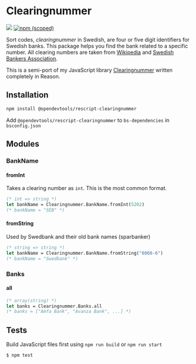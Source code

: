 # Clearingnummer

[![](https://github.com/opendevtools/rescript-clearingnummer/workflows/Release/badge.svg)](https://github.com/opendevtools/rescript-clearingnummer/actions?workflow=Release)
[![npm (scoped)](https://img.shields.io/npm/v/rescript-clearingnummer)](https://npm.im/rescript-clearingnummer)

Sort codes, _clearingnummer_ in Swedish, are four or five digit identifiers for Swedish banks. This package helps you find the bank related to a specific number. All clearing numbers are taken from [Wikipedia](http://www.wikiwand.com/sv/Lista_%C3%B6ver_clearingnummer_till_svenska_banker) and [Swedish Bankers Association](http://www.swedishbankers.se/media/3535/1710_clearingnummer-institut.pdf).

This is a semi-port of my JavaScript library [Clearingnummer](https://github.com/opendevtools/clearingnummer) written completely in Reason.

## Installation

```bash
npm install @opendevtools/rescript-clearingnummer
```

Add `@opendevtools/rescript-clearingnummer` to `bs-dependencies` in `bsconfig.json`

## Modules

### BankName

#### fromInt

Takes a clearing number as `int`. This is the most common format.

```ocaml
(* int => string *)
let bankName = Clearingnummer.BankName.fromInt(5202)
(* bankName = "SEB" *)
```

#### fromString

Used by Swedbank and their old bank names (sparbanker)

```ocaml
(* string => string *)
let bankName = Clearingnummer.BankName.fromString("8060-6")
(* bankName = "Swedbank" *)
```

### Banks

#### all

```ocaml
(* array(string) *)
let banks = Clearingnummer.Banks.all
(* banks = ["Amfa Bank", "Avanza Bank", ...] *)
```

## Tests

Build JavaScript files first using `npm run build` or `npm run start`

```bash
$ npm test
```
